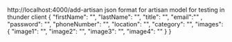 http://localhost:4000/add-artisan
json format for artisan model for testing in thunder client
{
  "firstName": "",
    "lastName": "",
    "title": "",
    "email":"" ,
    "password": "",
    "phoneNumber": "",
    "location": "",
    "category": "",
    "images": {
        "image1": "",
        "image2": "",
        "image3": "",
        "image4": ""
    }
}